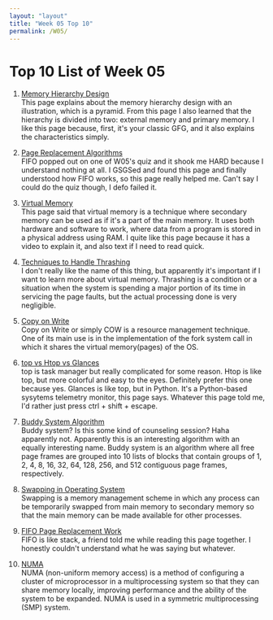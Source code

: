 ```yaml
---
layout: "layout"
title: "Week 05 Top 10"
permalink: /W05/
---
```


# Top 10 List of Week 05

1. [Memory Hierarchy Design](https://www.geeksforgeeks.org/memory-hierarchy-design-and-its-characteristics/)<br>
This page explains about the memory hierarchy design with an illustration, which is a pyramid.
From this page I also learned that the hierarchy is divided into two: external memory and primary memory.
I like this page because, first, it's your classic GFG, and it also explains the characteristics simply.

2. [Page Replacement Algorithms](https://www.geeksforgeeks.org/page-replacement-algorithms-in-operating-systems/)<br>
FIFO popped out on one of W05's quiz and it shook me HARD because I understand nothing at all.
I GSGSed and found this page and finally understood how FIFO works, so this page really helped me.
Can't say I could do the quiz though, I defo failed it.

3. [Virtual Memory](https://searchstorage.techtarget.com/definition/virtual-memory)<br>
This page said that virtual memory is a technique where secondary memory can be used as if it's a part of the main memory.
It uses both hardware and software to work, where data from a program is stored in a physical address using RAM.
I quite like this page because it has a video to explain it, and also text if I need to read quick.

4. [Techniques to Handle Thrashing](https://www.geeksforgeeks.org/techniques-to-handle-thrashing/)<br>
I don't really like the name of this thing, but apparently it's important if I want to learn more about virtual memory.
Thrashing is a condition or a situation when the system is spending a major portion of its time in servicing the page faults, but the actual processing done is very negligible.

5. [Copy on Write](https://www.geeksforgeeks.org/copy-on-write/)<br>
Copy on Write or simply COW is a resource management technique. One of its main use is in the implementation of the fork system call in which it shares the virtual memory(pages) of the OS.

6. [top vs Htop vs Glances](https://tech.marksblogg.com/top-htop-glances.html)<br>
top is task manager but really complicated for some reason.
Htop is like top, but more colorful and easy to the eyes.
Definitely prefer this one because yes.
Glances is like top, but in Python.
It's a Python-based sysytems telemetry monitor, this page says.
Whatever this page told me, I'd rather just press ctrl + shift + escape.

7. [Buddy System Algorithm](https://www.halolinux.us/kernel-reference/the-buddy-system-algorithm.html)<br>
Buddy system? Is this some kind of counseling session? Haha apparently not.
Apparently this is an interesting algorithm with an equally interesting name.
Buddy system is an algorithm where all free page frames are grouped into 10 lists of blocks that contain groups of 1, 2, 4, 8, 16, 32, 64, 128, 256, and 512 contiguous page frames, respectively. 

8. [Swapping in Operating System](https://www.javatpoint.com/swapping-in-operating-system)<br>
Swapping is a memory management scheme in which any process can be temporarily swapped from main memory to secondary memory so that the main memory can be made available for other processes.

9. [FIFO Page Replacement Work](https://www.baeldung.com/cs/fifo-page-replacement)<br>
FIFO is like stack, a friend told me while reading this page together.
I honestly couldn't understand what he was saying but whatever.

10. [NUMA](https://whatis.techtarget.com/definition/NUMA-non-uniform-memory-access)<br>
NUMA (non-uniform memory access) is a method of configuring a cluster of microprocessor in a multiprocessing system so that they can share memory locally, improving performance and the ability of the system to be expanded. NUMA is used in a symmetric multiprocessing (SMP) system.